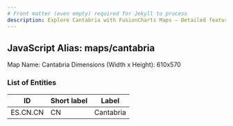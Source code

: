 ```yaml
---
# Front matter (even empty) required for Jekyll to process
description: Explore Cantabria with FusionCharts Maps – Detailed features for seamless integration. Try now & enhance your data visualization today! 
---
```


## JavaScript Alias: maps/cantabria

Map Name: Cantabria
Dimensions (Width x Height): 610x570





### List of Entities

ID | Short label | Label
---|---|---|
ES.CN.CN | CN | Cantabria